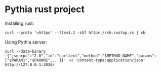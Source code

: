 # Pythia rust project

Installing rust:
```
curl --proto '=https' --tlsv1.2 -sSf https://sh.rustup.rs | sh
```

Using Pythia server:
```
curl --data-binary '{"jsonrpc":"2.0","id":"curltext","method":"$METHOD_NAME","params":["$PARAM1","$PARAM2",...]}' -H 'content-type:application/json' http://127.0.0.1:3030/
```
